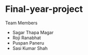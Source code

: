 # Final-year-project
Team Members
- Sagar Thapa Magar
- Roji Ranabhat
- Puspan Paneru
- Sasi Kumar Shah
